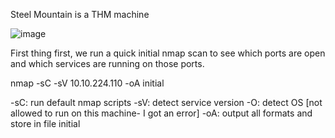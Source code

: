 Steel Mountain is a THM machine 

![image](https://github.com/user-attachments/assets/c9a4dba0-4117-4d65-9e7f-3f8dd916f518)

First thing first, we run a quick initial nmap scan to see which ports are open and which services are running on those ports.

nmap -sC -sV 10.10.224.110 -oA initial  

-sC: run default nmap scripts
-sV: detect service version
-O: detect OS [not allowed to run on this machine- I got an error]
-oA: output all formats and store in file initial



